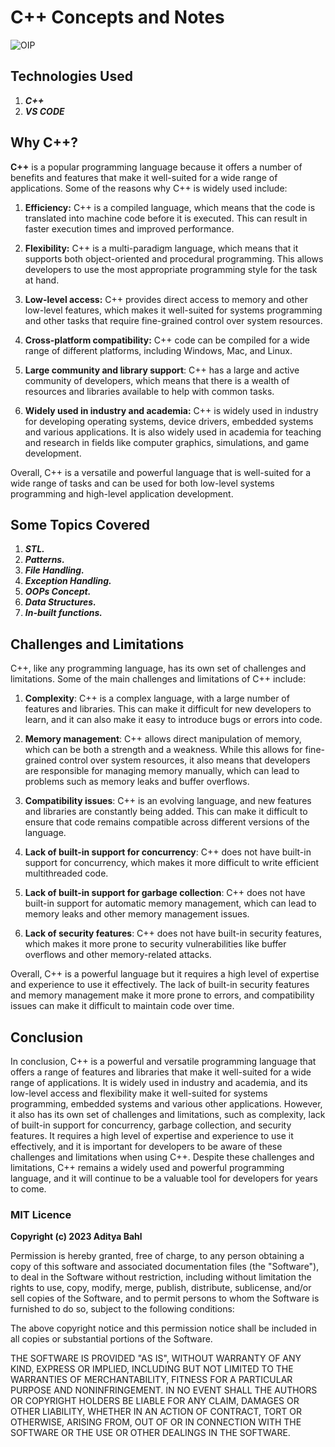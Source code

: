 # C++ Concepts and Notes

![OIP](https://user-images.githubusercontent.com/90335449/212978537-8af20bea-5907-442e-b388-d28bc215423a.jpg)

## Technologies Used

1. **_C++_**
2. **_VS CODE_**

## Why C++?

**C++** is a popular programming language because it offers a number of benefits and features that make it well-suited for a wide range of applications. Some of the reasons why C++ is widely used include:

1. **Efficiency:** C++ is a compiled language, which means that the code is translated into machine code before it is executed. This can result in faster execution times and improved performance.

2. **Flexibility:** C++ is a multi-paradigm language, which means that it supports both object-oriented and procedural programming. This allows developers to use the most appropriate programming style for the task at hand.

3. **Low-level access:** C++ provides direct access to memory and other low-level features, which makes it well-suited for systems programming and other tasks that require fine-grained control over system resources.

4. **Cross-platform compatibility:** C++ code can be compiled for a wide range of different platforms, including Windows, Mac, and Linux.

5. **Large community and library support**: C++ has a large and active community of developers, which means that there is a wealth of resources and libraries available to help with common tasks.

6. **Widely used in industry and academia:** C++ is widely used in industry for developing operating systems, device drivers, embedded systems and various applications. It is also widely used in academia for teaching and research in fields like computer graphics, simulations, and game development.

Overall, C++ is a versatile and powerful language that is well-suited for a wide range of tasks and can be used for both low-level systems programming and high-level application development.

## Some Topics Covered

1. **_STL._**
2. **_Patterns._**
3. **_File Handling._**
4. **_Exception Handling._**
5. **_OOPs Concept._**
6. **_Data Structures._**
7. **_In-built functions._**

## Challenges and Limitations

C++, like any programming language, has its own set of challenges and limitations. Some of the main challenges and limitations of C++ include:

1. **Complexity**: C++ is a complex language, with a large number of features and libraries. This can make it difficult for new developers to learn, and it can also make it easy to introduce bugs or errors into code.

2. **Memory management**: C++ allows direct manipulation of memory, which can be both a strength and a weakness. While this allows for fine-grained control over system resources, it also means that developers are responsible for managing memory manually, which can lead to problems such as memory leaks and buffer overflows.

3. **Compatibility issues**: C++ is an evolving language, and new features and libraries are constantly being added. This can make it difficult to ensure that code remains compatible across different versions of the language.

4. **Lack of built-in support for concurrency**: C++ does not have built-in support for concurrency, which makes it more difficult to write efficient multithreaded code.

5. **Lack of built-in support for garbage collection**: C++ does not have built-in support for automatic memory management, which can lead to memory leaks and other memory management issues.

6. **Lack of security features**: C++ does not have built-in security features, which makes it more prone to security vulnerabilities like buffer overflows and other memory-related attacks.

Overall, C++ is a powerful language but it requires a high level of expertise and experience to use it effectively. The lack of built-in security features and memory management make it more prone to errors, and compatibility issues can make it difficult to maintain code over time.

## Conclusion

In conclusion, C++ is a powerful and versatile programming language that offers a range of features and libraries that make it well-suited for a wide range of applications. It is widely used in industry and academia, and its low-level access and flexibility make it well-suited for systems programming, embedded systems and various other applications. However, it also has its own set of challenges and limitations, such as complexity, lack of built-in support for concurrency, garbage collection, and security features. It requires a high level of expertise and experience to use it effectively, and it is important for developers to be aware of these challenges and limitations when using C++. Despite these challenges and limitations, C++ remains a widely used and powerful programming language, and it will continue to be a valuable tool for developers for years to come.

### MIT Licence

**Copyright (c) 2023 Aditya Bahl**

Permission is hereby granted, free of charge, to any person obtaining a copy of this software and associated documentation files (the "Software"), to deal in the Software without restriction, including without limitation the rights to use, copy, modify, merge, publish, distribute, sublicense, and/or sell copies of the Software, and to permit persons to whom the Software is furnished to do so, subject to the following conditions:

The above copyright notice and this permission notice shall be included in all copies or substantial portions of the Software.

THE SOFTWARE IS PROVIDED "AS IS", WITHOUT WARRANTY OF ANY KIND, EXPRESS OR IMPLIED, INCLUDING BUT NOT LIMITED TO THE WARRANTIES OF MERCHANTABILITY, FITNESS FOR A PARTICULAR PURPOSE AND NONINFRINGEMENT. IN NO EVENT SHALL THE AUTHORS OR COPYRIGHT HOLDERS BE LIABLE FOR ANY CLAIM, DAMAGES OR OTHER LIABILITY, WHETHER IN AN ACTION OF CONTRACT, TORT OR OTHERWISE, ARISING FROM, OUT OF OR IN CONNECTION WITH THE SOFTWARE OR THE USE OR OTHER DEALINGS IN THE SOFTWARE.
